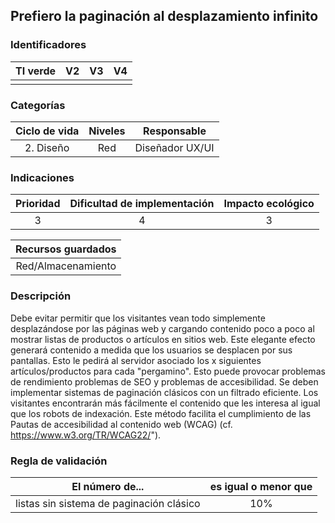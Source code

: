 ## Prefiero la paginación al desplazamiento infinito

 ### Identificadores

 | TI verde | V2 | V3 | V4 |
 | :-----: | :-: | :-: | :-: |
 | | | | |

 ### Categorías

 | Ciclo de vida | Niveles | Responsable |
 | :--------: | :-----: | :------------: |
 | 2. Diseño | Red | Diseñador UX/UI |

 ### Indicaciones

 | Prioridad | Dificultad de implementación | Impacto ecológico |
 | :------: | :----------------------: | :-----------------------: |
 | 3 | 4 | 3 |

 | Recursos guardados |
 | :-----------------------: |
 | Red/Almacenamiento |

 ### Descripción

 Debe evitar permitir que los visitantes vean todo simplemente desplazándose por las páginas web y cargando contenido poco a poco al mostrar listas de productos o artículos en sitios web.
Este elegante efecto generará contenido a medida que los usuarios se desplacen por sus pantallas. Esto le pedirá al servidor asociado los x siguientes artículos/productos para cada "pergamino". Esto puede provocar problemas de rendimiento problemas de SEO y problemas de accesibilidad.
Se deben implementar sistemas de paginación clásicos con un filtrado eficiente. Los visitantes encontrarán más fácilmente el contenido que les interesa al igual que los robots de indexación. Este método facilita el cumplimiento de las Pautas de accesibilidad al contenido web (WCAG) (cf. https://www.w3.org/TR/WCAG22/").

 ### Regla de validación

 | El número de... | es igual o menor que |
 | ----------------------------------------- | :----------------------: |
 | listas sin sistema de paginación clásico | 10% |
